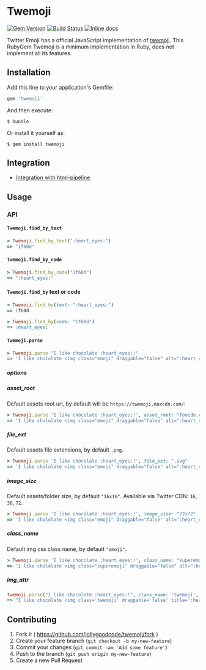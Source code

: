 # Twemoji

[![Gem Version](http://img.shields.io/gem/v/twemoji.svg)][gem]
[![Build Status](https://travis-ci.org/jollygoodcode/twemoji.svg)][travis]
[![Inline docs](http://inch-ci.org/github/jollygoodcode/twemoji.svg?branch=master)][inch-doc]

[gem]: https://rubygems.org/gems/twemoji
[travis]: https://travis-ci.org/jollygoodcode/twemoji
[inch-doc]: http://inch-ci.org/github/jollygoodcode/twemoji

Twitter Emoji has a official JavaScript implementation of [twemoji](https://github.com/twitter/twemoji). This RubyGem Twemoji is a minimum implementation in Ruby, does not implement all its features.

## Installation

Add this line to your application's Gemfile:

```ruby
gem 'twemoji'
```

And then execute:

    $ bundle

Or install it yourself as:

    $ gem install twemoji

## Integration

- [Integration with html-pipeline](https://github.com/jollygoodcode/twemoji/wiki/Integrate-with-html-pipeline)

## Usage

### API

#### `Twemoji.find_by_text`

```ruby
> Twemoji.find_by_text(":heart_eyes:")
=> "1f60d"
```

#### `Twemoji.find_by_code`

```ruby
> Twemoji.find_by_code("1f60d")
=> ":heart_eyes:"
```

#### `Twemoji.find_by` text or code

```ruby
> Twemoji.find_by(text: ":heart_eyes:")
=> 1f60d

> Twemoji.find_by(code: "1f60d")
=> :heart_eyes:
```

#### `Twemoji.parse`

```ruby
> Twemoji.parse "I like chocolate :heart_eyes:!"
=> 'I like chololate <img class="emoji" draggable="false" alt=":heart_eyes:" src="https://twemoji.maxcdn.com/16x16/1f60d.png">'
```

##### options

##### asset_root

Default assets root url, by default will be `https://twemoji.maxcdn.com/`:

```ruby
> Twemoji.parse 'I like chocolate :heart_eyes:!', asset_root: "foocdn.com"
=> 'I like chololate <img class="emoji" draggable="false" alt=":heart_eyes:" src="https://foocdn.com/16x16/1f60d.png">'
```

##### file_ext

Default assets file extensions, by default `.png`.

```ruby
> Twemoji.parse 'I like chocolate :heart_eyes:!', file_ext: ".svg"
=> 'I like chololate <img class="emoji" draggable="false" alt=":heart_eyes:" src="https://twemoji.maxcdn.com/svg/1f60d.svg">'
```

##### image_size

Default assets/folder size, by default `"16x16"`. Available via Twitter CDN: `16`, `36`, `72`.

```ruby
> Twemoji.parse 'I like chocolate :heart_eyes:!', image_size: "72x72"
=> 'I like chololate <img class="emoji" draggable="false" alt=":heart_eyes:" src="https://twemoji.maxcdn.com/72x72/1f60d.png">'
```

##### class_name

Default img css class name, by default `"emoji"`.

```ruby
> Twemoji.parse 'I like chocolate :heart_eyes:!', class_name: "superemoji"
=> 'I like chololate <img class="superemoji" draggable="false" alt=":heart_eyes:" src="https://twemoji.maxcdn.com/16x16/1f60d.png">'
```

##### img_attr

```ruby
Twemoji.parse("I like chocolate :heart_eyes:!", class_name: 'twemoji', img_attr: "style='height: 1.3em;'")
=> "I like chocolate <img class='twemoji' draggable='false' title=':heart_eyes:' alt=':heart_eyes:' style='height: 1.3em;' src='https://twemoji.maxcdn.com/16x16/1f60d.png'>!"
```

## Contributing

1. Fork it ( https://github.com/jollygoodcode/twemoji/fork )
2. Create your feature branch (`git checkout -b my-new-feature`)
3. Commit your changes (`git commit -am 'Add some feature'`)
4. Push to the branch (`git push origin my-new-feature`)
5. Create a new Pull Request
